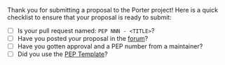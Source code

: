 Thank you for submitting a proposal to the Porter project! Here is a quick checklist to
ensure that your proposal is ready to submit:

- [ ] Is your pull request named: `PEP NNN - <TITLE>`?
- [ ] Have you posted your proposal in the [forum](https://porter.sh/forum)?
- [ ] Have you gotten approval and a PEP number from a maintainer?
- [ ] Did you use the [PEP Template](https://github.com/getporter/proposals/blob/master/pep/000-PEP-TEMPLATE.md)?
